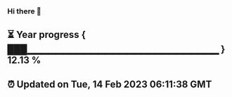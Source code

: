 ### Hi there 👋
⏳ Year progress { ███▁▁▁▁▁▁▁▁▁▁▁▁▁▁▁▁▁▁▁▁▁▁▁▁▁▁▁ } 12.13 %
---
⏰ Updated on Tue, 14 Feb 2023 06:11:38 GMT
---
